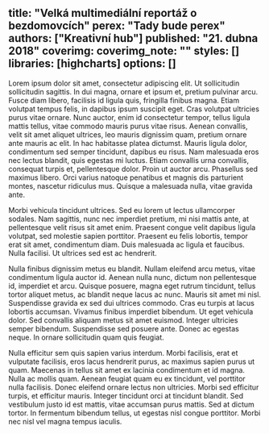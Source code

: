 title: "Velká multimediální reportáž o bezdomovcích"
perex: "Tady bude perex"
authors: ["Kreativní hub"]
published: "21. dubna 2018"
coverimg: 
coverimg_note: ""
styles: []
libraries: [highcharts]
options: []
---

Lorem ipsum dolor sit amet, consectetur adipiscing elit. Ut sollicitudin sollicitudin sagittis. In dui magna, ornare et ipsum et, pretium pulvinar arcu. Fusce diam libero, facilisis id ligula quis, fringilla finibus magna. Etiam volutpat tempus felis, in dapibus ipsum suscipit eget. Cras volutpat ultricies purus vitae ornare. Nunc auctor, enim id consectetur tempor, tellus ligula mattis tellus, vitae commodo mauris purus vitae risus. Aenean convallis, velit sit amet aliquet ultrices, leo mauris dignissim quam, pretium ornare ante mauris ac elit. In hac habitasse platea dictumst. Mauris ligula dolor, condimentum sed semper tincidunt, dapibus eu risus. Nam malesuada eros nec lectus blandit, quis egestas mi luctus. Etiam convallis urna convallis, consequat turpis et, pellentesque dolor. Proin ut auctor arcu. Phasellus sed maximus libero. Orci varius natoque penatibus et magnis dis parturient montes, nascetur ridiculus mus. Quisque a malesuada nulla, vitae gravida ante.

<wide><div id="graf1"></div></wide>

Morbi vehicula tincidunt ultrices. Sed eu lorem ut lectus ullamcorper sodales. Nam sagittis, nunc nec imperdiet pretium, mi nisi mattis ante, at pellentesque velit risus sit amet enim. Praesent congue velit dapibus ligula volutpat, sed molestie sapien porttitor. Praesent eu felis lobortis, tempor erat sit amet, condimentum diam. Duis malesuada ac ligula et faucibus. Nulla facilisi. Ut ultrices sed est ac hendrerit.

<wide><div id="graf2"></div></wide>

Nulla finibus dignissim metus eu blandit. Nullam eleifend arcu metus, vitae condimentum ligula auctor id. Aenean nulla nunc, dictum non pellentesque id, imperdiet et arcu. Quisque posuere, magna eget rutrum tincidunt, tellus tortor aliquet metus, ac blandit neque lacus ac nunc. Mauris sit amet mi nisl. Suspendisse gravida ex sed dui ultrices commodo. Cras eu turpis at lacus lobortis accumsan. Vivamus finibus imperdiet bibendum. Ut eget vehicula dolor. Sed convallis aliquam metus sit amet euismod. Integer ultricies semper bibendum. Suspendisse sed posuere ante. Donec ac egestas neque. In ornare sollicitudin quam quis feugiat.

<wide><div id="graf3"></div></wide>

Nulla efficitur sem quis sapien varius interdum. Morbi facilisis, erat et vulputate facilisis, eros lacus hendrerit purus, ac maximus sapien purus ut quam. Maecenas in tellus sit amet ex lacinia condimentum et id magna. Nulla ac mollis quam. Aenean feugiat quam eu ex tincidunt, vel porttitor nulla facilisis. Donec eleifend ornare lectus non ultricies. Morbi sed efficitur turpis, et efficitur mauris. Integer tincidunt orci at tincidunt blandit. Sed vestibulum justo id est mattis, vitae accumsan purus mattis. Sed at dictum tortor. In fermentum bibendum tellus, ut egestas nisl congue porttitor. Morbi nec nisl vel magna tempus iaculis.

